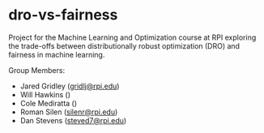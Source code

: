# dro-vs-fairness
Project for the Machine Learning and Optimization course at RPI exploring the trade-offs between distributionally robust optimization (DRO) and fairness in machine learning.

Group Members:
- Jared Gridley (gridlj@rpi.edu)
- Will Hawkins ()
- Cole Mediratta ()
- Roman Silen (silenr@rpi.edu)
- Dan Stevens (steved7@rpi.edu)
